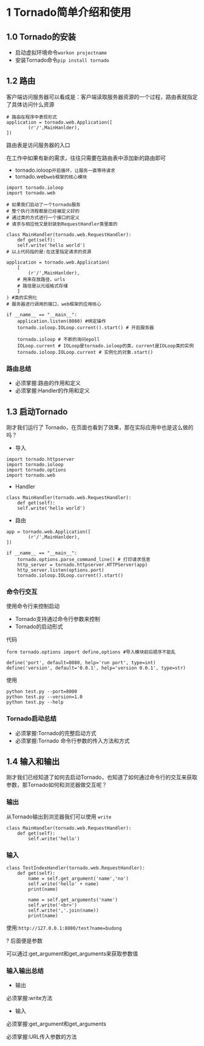 # 1 Tornado简单介绍和使用
## 1.0 Tornado的安装
* 启动虚拟环境命令`workon projectname`
* 安装Tornado命令`pip install tornado`

## 1.2 路由
客户端访问服务器可以看成是：客户端读取服务器资源的一个过程，路由表就指定了具体访问什么资源
```
# 路由在程序中表现形式
application = tornado.web.Application([
        (r'/',MainHanlder),
])
```
路由表是访问服务器的入口

在工作中如果有新的需求，往往只需要在路由表中添加新的路由即可

* tornado.ioloop`开启循环，让服务一直等待请求`
* tornado.web`web框架的核心模块`
```
import tornado.ioloop
import tornado.web

# 如果我们启动了一个tornado服务
# 整个执行流程都是已经被定义好的
# 通过类的方式进行一个接口的定义
# 请求与相应他又是封装到RequestHandler类里面的

class MainHandler(tornado.web.RequestHandler):
    def get(self):
    self.write('hello world')
# 以上代码指的是:在这里指定请求的资源

application = tornado.web.Application(
    [
        (r'/',MainHanlder),
    # 用来存放路径，urls
    # 路径是以元组格式存储
    ]
) #类的实例化
# 服务器进行调用的接口，web框架的应用核心

if __name__ == "__main__":
    application.listen(8080) #绑定操作
    tornado.ioloop.IOLoop.current().start() # 开启服务器

    tornado.ioloop # 不断的询问epoll 
    IOLoop.current # IOLoop是tornado.ioloop的类，current是IOLoop类的实例
    tornado.ioloop.IOLoop.current # 实例化的对象.start()
```
### 路由总结
* 必须掌握:路由的作用和定义
* 必须掌握:Handler的作用和定义

## 1.3 启动Tornado
刚才我们运行了 Tornado，在页面也看到了效果，那在实际应用中也是这么做的吗？
* 导入
```
import tornado.httpserver
import tornado.ioloop
import tornado.options
import tornado.web
```
* Handler
```
class MainHandler(tornado.web.RequestHandler):
    def get(self):
    self.write('hello world')
```
* 路由
```
app = tornado.web.Application([
        (r'/',MainHanlder),
])

if __name__ == "__main__":
    tornado.options.parse_command_line() # 打印请求信息
    http_server = tornado.httpserver.HTTPServer(app)
    http_server.listen(options.port)
    tornado.ioloop.IOLoop.current().start() 
```
### 命令行交互
使用命令行来控制启动
* Tornado支持通过命令行参数来控制
* Tornado的启动形式

代码
```
form tornado.options import define,options #导入模块前后顺序不能乱

define('port', default=8080, help='run port', type=int) 
define('version', default='0.0.1', help='version 0.0.1', type=str)
```
使用
```
python test.py --port=8000
python test.py --version=1.0
python test.py --help
```
### Tornado启动总结
* 必须掌握:Tornado的完整启动方式
* 必须掌握:Tornado 命令行参数的传入方法和方式

## 1.4 输入和输出
刚才我们已经知道了如何去启动Tornado，也知道了如何通过命令行的交互来获取参数，那Tornado如何和浏览器做交互呢？

### 输出
从Tornado输出到浏览器我们可以使用 `write`

```
class MainHandler(tornado.web.RequestHandler):
    def get(self):
        self.write('hello')
```

### 输入

```
class TestIndexHandler(tornado.web.RequestHandler):
    def get(self):
        name = self.get_argument('name','no')
        self.write('hello' + name)
        print(name)

        name = self.get_arguments('name')
        self.write('<br>')
        self.write(','.join(name))
        print(name)

```


使用:`http://127.0.0.1:8080/test?name=budong`

? 后面便是参数

可以通过:get_argument和get_arguments来获取参数值

### 输入输出总结
* 输出

必须掌握:write方法

* 输入

必须掌握:get_argument和get_arguments

必须掌握:URL传入参数的方法